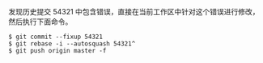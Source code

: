 发现历史提交 54321 中包含错误，直接在当前工作区中针对这个错误进行修改，然后执行下面命令。

```
$ git commit --fixup 54321
$ git rebase -i --autosquash 54321^
$ git push origin master -f
```

